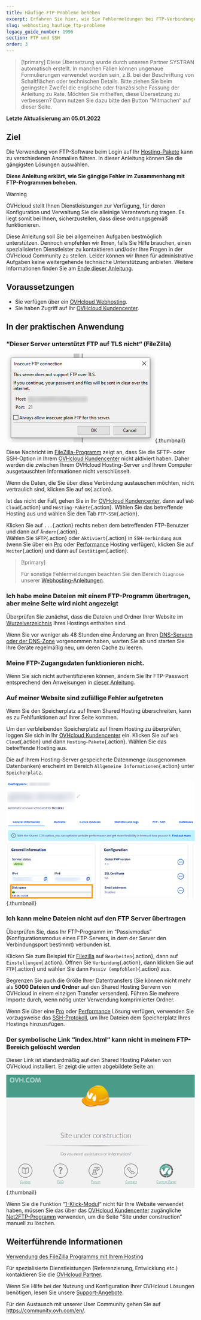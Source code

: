 ```yaml
---
title: Häufige FTP-Probleme beheben
excerpt: Erfahren Sie hier, wie Sie Fehlermeldungen bei FTP-Verbindungen beheben 
slug: webhosting_haufige_ftp-probleme
legacy_guide_number: 1996
section: FTP und SSH
order: 3
---
```


> [!primary]
> Diese Übersetzung wurde durch unseren Partner SYSTRAN automatisch erstellt. In manchen Fällen können ungenaue Formulierungen verwendet worden sein, z.B. bei der Beschriftung von Schaltflächen oder technischen Details. Bitte ziehen Sie beim geringsten Zweifel die englische oder französische Fassung der Anleitung zu Rate. Möchten Sie mithelfen, diese Übersetzung zu verbessern? Dann nutzen Sie dazu bitte den Button “Mitmachen“ auf dieser Seite.
>

**Letzte Aktualisierung am 05.01.2022**

## Ziel

Die Verwendung von FTP-Software beim Login auf Ihr [Hosting-Pakete](https://www.ovhcloud.com/de/web-hosting/) kann zu verschiedenen Anomalien führen. In dieser Anleitung können Sie die gängigsten Lösungen auswählen.

**Diese Anleitung erklärt, wie Sie gängige Fehler im Zusammenhang mit FTP-Programmen beheben.**

> [!warning]
> OVHcloud stellt Ihnen Dienstleistungen zur Verfügung, für deren Konfiguration und Verwaltung Sie die alleinige Verantwortung tragen. Es liegt somit bei Ihnen, sicherzustellen, dass diese ordnungsgemäß funktionieren.
> 
> Diese Anleitung soll Sie bei allgemeinen Aufgaben bestmöglich unterstützen. Dennoch empfehlen wir Ihnen, falls Sie Hilfe brauchen, einen spezialisierten Dienstleister zu kontaktieren und/oder Ihre Fragen in der OVHcloud Community zu stellen. Leider können wir Ihnen für administrative Aufgaben keine weitergehende technische Unterstützung anbieten. Weitere Informationen finden Sie am [Ende dieser Anleitung](#gofurther).
>

## Voraussetzungen

- Sie verfügen über ein [OVHcloud Webhosting](https://www.ovhcloud.com/de/web-hosting/).
- Sie haben Zugriff auf Ihr [OVHcloud Kundencenter](https://www.ovh.com/auth/?action=gotomanager&from=https://www.ovh.de/&ovhSubsidiary=de).

## In der praktischen Anwendung

### “Dieser Server unterstützt FTP auf TLS nicht“ (FileZilla)

![filezilla_error](images/filezilla_error.png){.thumbnail}

Diese Nachricht im [FileZilla-Programm](https://docs.ovh.com/de/hosting/webhosting_hilfe_zur_verwendung_von_filezilla/) zeigt an, dass Sie die SFTP- oder SSH-Option in Ihrem [OVHcloud Kundencenter](https://www.ovh.com/auth/?action=gotomanager&from=https://www.ovh.de/&ovhSubsidiary=de) nicht aktiviert haben. Daher werden die zwischen Ihrem OVHcloud Hosting-Server und Ihrem Computer ausgetauschten Informationen nicht verschlüsselt.

Wenn die Daten, die Sie über diese Verbindung austauschen möchten, nicht vertraulich sind, klicken Sie auf `OK`{.action}.

Ist das nicht der Fall, gehen Sie in Ihr [OVHcloud Kundencenter](https://www.ovh.com/auth/?action=gotomanager&from=https://www.ovh.de/&ovhSubsidiary=de), dann auf `Web Cloud`{.action} und `Hosting-Pakete`{.action}. Wählen Sie das betreffende Hosting aus und wählen Sie den Tab `FTP-SSH`{.action}.

Klicken Sie auf `...`{.action} rechts neben dem betreffenden FTP-Benutzer und dann auf `Ändern`{.action}.<br>
Wählen Sie `SFTP`{.action} oder `Aktiviert`{.action} in `SSH-Verbindung` aus (wenn Sie über ein [Pro](https://www.ovhcloud.com/de/web-hosting/professional-offer/) oder [Performance](https://www.ovhcloud.com/de/web-hosting/performance-offer/) Hosting verfügen), klicken Sie auf `Weiter`{.action} und dann auf `Bestätigen`{.action}.

> [!primary]
>
> Für sonstige Fehlermeldungen beachten Sie den Bereich `Diagnose` unserer [Webhosting-Anleitungen](../).
>

### Ich habe meine Dateien mit einem FTP-Programm übertragen, aber meine Seite wird nicht angezeigt

Überprüfen Sie zunächst, dass die Dateien und Ordner Ihrer Website im [Wurzelverzeichnis](https://docs.ovh.com/de/hosting/webhosting_meine_seite_online_stellen/#3-dateien-auf-ihren-speicherplatz-hochladen) Ihres Hostings enthalten sind.

Wenn Sie vor weniger als 48 Stunden eine Änderung an Ihren [DNS-Servern oder der DNS-Zone](https://docs.ovh.com/de/domains/webhosting_bearbeiten_der_dns_zone/#dns-konzept-verstehen) vorgenommen haben, warten Sie ab und starten Sie Ihre Geräte regelmäßig neu, um deren Cache zu leeren.

### Meine FTP-Zugangsdaten funktionieren nicht.

Wenn Sie sich nicht authentifizieren können, ändern Sie Ihr FTP-Passwort entsprechend den Anweisungen in [dieser Anleitung](https://docs.ovh.com/de/hosting/ftp-benutzer-passwort-aendern/).

### Auf meiner Website sind zufällige Fehler aufgetreten

Wenn Sie den Speicherplatz auf Ihrem Shared Hosting überschreiten, kann es zu Fehlfunktionen auf Ihrer Seite kommen.

Um den verbleibenden Speicherplatz auf Ihrem Hosting zu überprüfen, loggen Sie sich in Ihr [OVHcloud Kundencenter](https://www.ovh.com/auth/?action=gotomanager&from=https://www.ovh.de/&ovhSubsidiary=de) ein. Klicken Sie auf `Web Cloud`{.action} und dann `Hosting-Pakete`{.action}. Wählen Sie das betreffende Hosting aus.

Die auf Ihrem Hosting-Server gespeicherte Datenmenge (ausgenommen Datenbanken) erscheint im Bereich `Allgemeine Informationen`{.action} unter `Speicherplatz`.

![disk_space](images/disk_space.png){.thumbnail}

### Ich kann meine Dateien nicht auf den FTP Server übertragen

Überprüfen Sie, dass Ihr FTP-Programm im “Passivmodus“ (Konfigurationsmodus eines FTP-Servers, in dem der Server den Verbindungsport bestimmt) verbunden ist.

Klicken Sie zum Beispiel für [Filezilla](https://docs.ovh.com/de/hosting/webhosting_hilfe_zur_verwendung_von_filezilla/) auf `Bearbeiten`{.action}, dann auf `Einstellungen`{.action}. Öffnen Sie `Verbindung`{.action}, dann klicken Sie auf `FTP`{.action} und wählen Sie dann `Passiv (empfohlen)`{.action} aus.

Begrenzen Sie auch die Größe Ihrer Datentransfers (Sie können nicht mehr als **5000 Dateien und Ordner** auf den Shared Hosting Servern von OVHcloud in einem einzigen Transfer versenden). Führen Sie mehrere Importe durch, wenn nötig unter Verwendung komprimierter Ordner.

Wenn Sie über eine [Pro](https://www.ovhcloud.com/de/web-hosting/professional-offer/) oder [Performance](https://www.ovhcloud.com/de/web-hosting/performance-offer/) Lösung verfügen, verwenden Sie vorzugsweise das [SSH-Protokoll](https://docs.ovh.com/de/hosting/webhosting_ssh_auf_ihren_webhostings/), um Ihre Dateien dem Speicherplatz Ihres Hostings hinzuzufügen.

### Der symbolische Link “index.html“ kann nicht in meinem FTP-Bereich gelöscht werden

Dieser Link ist standardmäßig auf den Shared Hosting Paketen von OVHcloud installiert. Er zeigt die unten abgebildete Seite an:

![site_under_construction](images/site_under_construction.png){.thumbnail}

Wenn Sie die Funktion “[1-Klick-Modul](https://docs.ovh.com/de/hosting/webhosting_installation_von_webhosting-modulen/)“ nicht für Ihre Website verwendet haben, müssen Sie das über das [OVHcloud Kundencenter](https://www.ovh.com/auth/?action=gotomanager&from=https://www.ovh.de/&ovhSubsidiary=de) zugängliche [Net2FTP-Programm](https://docs.ovh.com/de/hosting/verbindung-ftp-speicher-webhosting/#1-via-ftp-explorer-verbinden) verwenden, um die Seite “Site under construction“ manuell zu löschen.

## Weiterführende Informationen <a name="gofurther"></a>

[Verwendung des FileZilla Programms mit Ihrem Hosting](https://docs.ovh.com/de/hosting/webhosting_hilfe_zur_verwendung_von_filezilla/)

Für spezialisierte Dienstleistungen (Referenzierung, Entwicklung etc.) kontaktieren Sie die [OVHcloud Partner](https://partner.ovhcloud.com/de/).

Wenn Sie Hilfe bei der Nutzung und Konfiguration Ihrer OVHcloud Lösungen benötigen, lesen Sie unsere [Support-Angebote](https://www.ovhcloud.com/de/support-levels/).

Für den Austausch mit unserer User Community gehen Sie auf <https://community.ovh.com/en/>.
